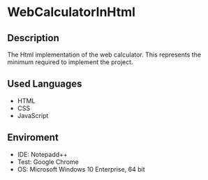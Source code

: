 # WebCalculatorInHtml


## Description
The Html implementation of the web calculator. This represents the minimum required to implement the project.


## Used Languages
- HTML
- CSS
- JavaScript


## Enviroment
- IDE: Notepadd++
- Test: Google Chrome
- OS: Microsoft Windows 10 Enterprise, 64 bit